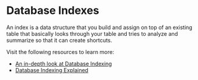 # Database Indexes

An index is a data structure that you build and assign on top of an existing table that basically looks through your table and tries to analyze and summarize so that it can create shortcuts.

Visit the following resources to learn more:

- [An in-depth look at Database Indexing](https://www.freecodecamp.org/news/database-indexing-at-a-glance-bb50809d48bd/)
- [Database Indexing Explained](https://www.youtube.com/watch?v=-qNSXK7s7_w)
